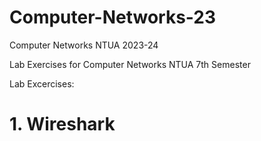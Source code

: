 # Computer-Networks-23
Computer Networks NTUA 2023-24

Lab Exercises for Computer Networks NTUA 7th Semester

Lab Excercises:
# 1. Wireshark
